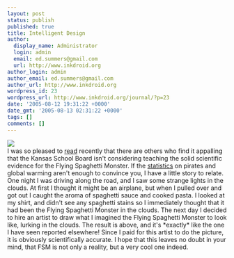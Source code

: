 ```yaml
---
layout: post
status: publish
published: true
title: Intelligent Design
author:
  display_name: Administrator
  login: admin
  email: ed.summers@gmail.com
  url: http://www.inkdroid.org
author_login: admin
author_email: ed.summers@gmail.com
author_url: http://www.inkdroid.org
wordpress_id: 23
wordpress_url: http://www.inkdroid.org/journal/?p=23
date: '2005-08-12 19:31:22 +0000'
date_gmt: '2005-08-13 02:31:22 +0000'
tags: []
comments: []
---
```


<p><a href="http://www.venganza.org/"><img src="http://www.inkdroid.org/photodex/image/2677" border=0 align="left"/></a><br />
I was so pleased to <a href="http://www.venganza.org">read</a> recently that there are others who find it appalling that the Kansas School Board isn't considering teaching the solid scientific evidence for the Flying Spaghetti Monster. If the <a href="http://www.venganza.org/">statistics</a> on pirates and global warming  aren't enough to convince you, I have a little story to relate. One night I was driving along the road, and I saw some strange lights in the clouds. At first I thought it might be an airplane, but when I pulled over and got out I caught the aroma of spaghetti sauce and cooked pasta. I looked at my shirt, and didn't see any spaghetti stains so I immediately thought that it had been the Flying Spaghetti Monster in the clouds. The next day I decided to hire an artist to draw what I imagined the Flying Spaghetti Monster to look like, lurking in the clouds. The result is above, and it's *exactly* like the one I have seen reported elsewhere! Since I paid for this artist to do the picture, it is obviously scientifically accurate. I hope that this leaves no doubt in your mind, that FSM is not only a reality, but a very cool one indeed.</p>
